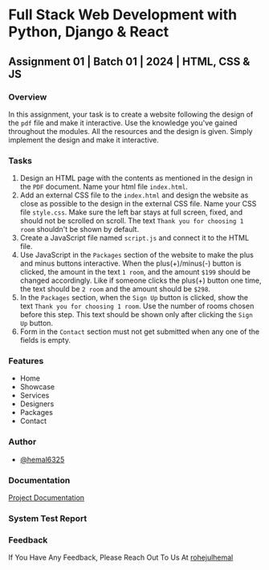 # Full Stack Web Development with Python, Django & React

## Assignment 01 | Batch 01 | 2024 | HTML, CSS & JS

### Overview

In this assignment, your task is to create a website following the design of the `pdf` file and make it interactive. Use the knowledge you've gained throughout the modules. All the resources and the design is given. Simply implement the design and make it interactive.

### Tasks

1. Design an HTML page with the contents as mentioned in the design in the `PDF` document. Name your html file `index.html`.
2. Add an external CSS file to the `index.html` and design the website as close as possible to the design in the external CSS file. Name your CSS file `style.css`. Make sure the left bar stays at full screen, fixed, and should not be scrolled on scroll. The text `Thank you for choosing 1 room` shouldn't be shown by default.
3. Create a JavaScript file named `script.js` and connect it to the HTML file.
4. Use JavaScript in the `Packages` section of the website to make the plus and minus buttons interactive. When the plus(+)/minus(-) button is clicked, the amount in the text `1 room`, and the amount `$199` should be changed accordingly. Like if someone clicks the plus(+) button one time, the text should be `2 room` and the amount should be `$298`.
5. In the `Packages` section, when the `Sign Up` button is clicked, show the text `Thank you for choosing 1 room`. Use the number of rooms chosen before this step. This text should be shown only after clicking the `Sign Up` button.
6. Form in the `Contact` section must not get submitted when any one of the fields is empty.

### Features

- Home
- Showcase
- Services
- Designers
- Packages
- Contact

### Author

- [@hemal6325](https://www.github.com/hemal6325)

### Documentation

[Project Documentation](https://drive.google.com/file/d/1tHikzn-WFZgvZgBBCuTBtD5dctO_fSqO/view?usp=sharing)

### System Test Report



### Feedback

If You Have Any Feedback, Please Reach Out To Us At [rohejulhemal](https://sites.google.com/diu.edu.bd/rohejulhemal/home)
